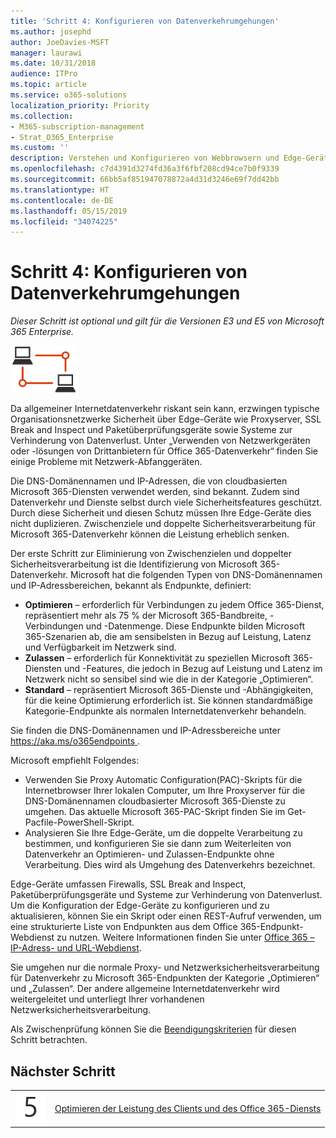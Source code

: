 ```yaml
---
title: 'Schritt 4: Konfigurieren von Datenverkehrumgehungen'
ms.author: josephd
author: JoeDavies-MSFT
manager: laurawi
ms.date: 10/31/2018
audience: ITPro
ms.topic: article
ms.service: o365-solutions
localization_priority: Priority
ms.collection:
- M365-subscription-management
- Strat_O365_Enterprise
ms.custom: ''
description: Verstehen und Konfigurieren von Webbrowsern und Edge-Geräten für Datenverkehrumgehungen zu vertrauenswürdigen Office 365-Speicherorten.
ms.openlocfilehash: c7d4391d3274fd36a3f6fbf208cd94ce7b0f9339
ms.sourcegitcommit: 66bb5af851947078872a4d31d3246e69f7dd42bb
ms.translationtype: HT
ms.contentlocale: de-DE
ms.lasthandoff: 05/15/2019
ms.locfileid: "34074225"
---
```

# <a name="step-4-configure-traffic-bypass"></a>Schritt 4: Konfigurieren von Datenverkehrumgehungen

*Dieser Schritt ist optional und gilt für die Versionen E3 und E5 von Microsoft 365 Enterprise.*

![](./media/deploy-foundation-infrastructure/networking_icon-small.png)

Da allgemeiner Internetdatenverkehr riskant sein kann, erzwingen typische Organisationsnetzwerke Sicherheit über Edge-Geräte wie Proxyserver, SSL Break and Inspect und Paketüberprüfungsgeräte sowie Systeme zur Verhinderung von Datenverlust. Unter „Verwenden von Netzwerkgeräten oder -lösungen von Drittanbietern für Office 365-Datenverkehr“ finden Sie einige Probleme mit Netzwerk-Abfanggeräten.

Die DNS-Domänennamen und IP-Adressen, die von cloudbasierten Microsoft 365-Diensten verwendet werden, sind bekannt. Zudem sind Datenverkehr und Dienste selbst durch viele Sicherheitsfeatures geschützt. Durch diese Sicherheit und diesen Schutz müssen Ihre Edge-Geräte dies nicht duplizieren. Zwischenziele und doppelte Sicherheitsverarbeitung für Microsoft 365-Datenverkehr können die Leistung erheblich senken.

Der erste Schritt zur Eliminierung von Zwischenzielen und doppelter Sicherheitsverarbeitung ist die Identifizierung von Microsoft 365-Datenverkehr. Microsoft hat die folgenden Typen von DNS-Domänennamen und IP-Adressbereichen, bekannt als Endpunkte, definiert:

- **Optimieren** – erforderlich für Verbindungen zu jedem Office 365-Dienst, repräsentiert mehr als 75 % der Microsoft 365-Bandbreite, -Verbindungen und -Datenmenge. Diese Endpunkte bilden Microsoft 365-Szenarien ab, die am sensibelsten in Bezug auf Leistung, Latenz und Verfügbarkeit im Netzwerk sind.
- **Zulassen** – erforderlich für Konnektivität zu speziellen Microsoft 365-Diensten und -Features, die jedoch in Bezug auf Leistung und Latenz im Netzwerk nicht so sensibel sind wie die in der Kategorie „Optimieren“.
 - **Standard** – repräsentiert Microsoft 365-Dienste und -Abhängigkeiten, für die keine Optimierung erforderlich ist. Sie können standardmäßige Kategorie-Endpunkte als normalen Internetdatenverkehr behandeln.

Sie finden die DNS-Domänennamen und IP-Adressbereiche unter [ https://aka.ms/o365endpoints ](https://aka.ms/o365endpoints).

Microsoft empfiehlt Folgendes:

- Verwenden Sie Proxy Automatic Configuration(PAC)-Skripts für die Internetbrowser Ihrer lokalen Computer, um Ihre Proxyserver für die DNS-Domänennamen cloudbasierter Microsoft 365-Dienste zu umgehen. Das aktuelle Microsoft 365-PAC-Skript finden Sie im Get-Pacfile-PowerShell-Skript.
- Analysieren Sie Ihre Edge-Geräte, um die doppelte Verarbeitung zu bestimmen, und konfigurieren Sie sie dann zum Weiterleiten von Datenverkehr an Optimieren- und Zulassen-Endpunkte ohne Verarbeitung. Dies wird als Umgehung des Datenverkehrs bezeichnet. 

Edge-Geräte umfassen Firewalls, SSL Break and Inspect, Paketüberprüfungsgeräte und Systeme zur Verhinderung von Datenverlust. Um die Konfiguration der Edge-Geräte zu konfigurieren und zu aktualisieren, können Sie ein Skript oder einen REST-Aufruf verwenden, um eine strukturierte Liste von Endpunkten aus dem Office 365-Endpunkt-Webdienst zu nutzen. Weitere Informationen finden Sie unter [Office 365 – IP-Adress- und URL-Webdienst](https://docs.microsoft.com/office365/enterprise/office-365-ip-web-service).

Sie umgehen nur die normale Proxy- und Netzwerksicherheitsverarbeitung für Datenverkehr zu Microsoft 365-Endpunkten der Kategorie „Optimieren“ und „Zulassen“. Der andere allgemeine Internetdatenverkehr wird weitergeleitet und unterliegt Ihrer vorhandenen Netzwerksicherheitsverarbeitung.


Als Zwischenprüfung können Sie die [Beendigungskriterien](networking-exit-criteria.md#crit-networking-step4) für diesen Schritt betrachten.

## <a name="next-step"></a>Nächster Schritt

|||
|:-------|:-----|
|![](./media/stepnumbers/Step5.png)|[Optimieren der Leistung des Clients und des Office 365-Diensts](networking-optimize-tcp-performance.md) |



